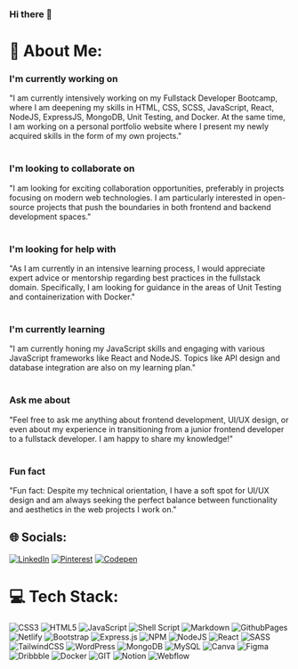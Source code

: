 ### Hi there 👋

# 💫 About Me:
### I'm currently working on
"I am currently intensively working on my Fullstack Developer Bootcamp, where I am deepening my skills in HTML, CSS, SCSS, JavaScript, React, NodeJS, ExpressJS, MongoDB, Unit Testing, and Docker. At the same time, I am working on a personal portfolio website where I present my newly acquired skills in the form of my own projects."<br><br>
### I'm looking to collaborate on
"I am looking for exciting collaboration opportunities, preferably in projects focusing on modern web technologies. I am particularly interested in open-source projects that push the boundaries in both frontend and backend development spaces."<br><br>
### I'm looking for help with
"As I am currently in an intensive learning process, I would appreciate expert advice or mentorship regarding best practices in the fullstack domain. Specifically, I am looking for guidance in the areas of Unit Testing and containerization with Docker."<br><br>
### I'm currently learning
"I am currently honing my JavaScript skills and engaging with various JavaScript frameworks like React and NodeJS. Topics like API design and database integration are also on my learning plan."<br><br>
### Ask me about
"Feel free to ask me anything about frontend development, UI/UX design, or even about my experience in transitioning from a junior frontend developer to a fullstack developer. I am happy to share my knowledge!"<br><br>
### Fun fact
"Fun fact: Despite my technical orientation, I have a soft spot for UI/UX design and am always seeking the perfect balance between functionality and aesthetics in the web projects I work on."


## 🌐 Socials:
[![LinkedIn](https://img.shields.io/badge/LinkedIn-%230077B5.svg?logo=linkedin&logoColor=white)](https://linkedin.com/in/wilhelm-lenz-0b1116145/) [![Pinterest](https://img.shields.io/badge/Pinterest-%23E60023.svg?logo=Pinterest&logoColor=white)](https://www.pinterest.de/wilhelmvlenz/) [![Codepen](https://img.shields.io/badge/Codepen-000000?style=for-the-badge&logo=codepen&logoColor=white)](https://codepen.io/WLenz) 

# 💻 Tech Stack:
![CSS3](https://img.shields.io/badge/css3-%231572B6.svg?style=for-the-badge&logo=css3&logoColor=white) ![HTML5](https://img.shields.io/badge/html5-%23E34F26.svg?style=for-the-badge&logo=html5&logoColor=white) ![JavaScript](https://img.shields.io/badge/javascript-%23323330.svg?style=for-the-badge&logo=javascript&logoColor=%23F7DF1E) ![Shell Script](https://img.shields.io/badge/shell_script-%23121011.svg?style=for-the-badge&logo=gnu-bash&logoColor=white) ![Markdown](https://img.shields.io/badge/markdown-%23000000.svg?style=for-the-badge&logo=markdown&logoColor=white) ![GithubPages](https://img.shields.io/badge/github%20pages-121013?style=for-the-badge&logo=github&logoColor=white) ![Netlify](https://img.shields.io/badge/netlify-%23000000.svg?style=for-the-badge&logo=netlify&logoColor=#00C7B7) ![Bootstrap](https://img.shields.io/badge/bootstrap-%238511FA.svg?style=for-the-badge&logo=bootstrap&logoColor=white) ![Express.js](https://img.shields.io/badge/express.js-%23404d59.svg?style=for-the-badge&logo=express&logoColor=%2361DAFB) ![NPM](https://img.shields.io/badge/NPM-%23CB3837.svg?style=for-the-badge&logo=npm&logoColor=white) ![NodeJS](https://img.shields.io/badge/node.js-6DA55F?style=for-the-badge&logo=node.js&logoColor=white) ![React](https://img.shields.io/badge/react-%2320232a.svg?style=for-the-badge&logo=react&logoColor=%2361DAFB) ![SASS](https://img.shields.io/badge/SASS-hotpink.svg?style=for-the-badge&logo=SASS&logoColor=white) ![TailwindCSS](https://img.shields.io/badge/tailwindcss-%2338B2AC.svg?style=for-the-badge&logo=tailwind-css&logoColor=white) ![WordPress](https://img.shields.io/badge/WordPress-%23117AC9.svg?style=for-the-badge&logo=WordPress&logoColor=white) ![MongoDB](https://img.shields.io/badge/MongoDB-%234ea94b.svg?style=for-the-badge&logo=mongodb&logoColor=white) ![MySQL](https://img.shields.io/badge/mysql-%2300000f.svg?style=for-the-badge&logo=mysql&logoColor=white) ![Canva](https://img.shields.io/badge/Canva-%2300C4CC.svg?style=for-the-badge&logo=Canva&logoColor=white) ![Figma](https://img.shields.io/badge/figma-%23F24E1E.svg?style=for-the-badge&logo=figma&logoColor=white) ![Dribbble](https://img.shields.io/badge/Dribbble-EA4C89?style=for-the-badge&logo=dribbble&logoColor=white) ![Docker](https://img.shields.io/badge/docker-%230db7ed.svg?style=for-the-badge&logo=docker&logoColor=white) ![GIT](https://img.shields.io/badge/Git-fc6d26?style=for-the-badge&logo=git&logoColor=white) ![Notion](https://img.shields.io/badge/Notion-%23000000.svg?style=for-the-badge&logo=notion&logoColor=white) ![Webflow](https://img.shields.io/badge/Webflow-4353FF?style=for-the-badge&logo=webflow&logoColor=white)

<!-- Proudly created with GPRM ( https://gprm.itsvg.in ) -->
